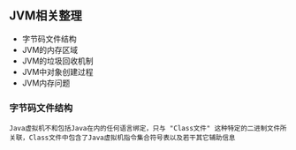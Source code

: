 ## JVM相关整理
- 字节码文件结构
- JVM的内存区域
- JVM的垃圾回收机制
- JVM中对象创建过程
- JVM内存问题
### 字节码文件结构
    Java虚拟机不和包括Java在内的任何语言绑定，只与 "Class文件" 这种特定的二进制文件所关联，Class文件中包含了Java虚拟机指令集合符号表以及若干其它辅助信息
